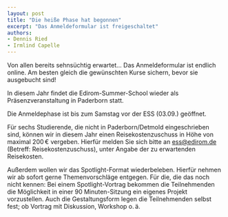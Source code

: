 ```yaml
---
layout: post
title: "Die heiße Phase hat begonnen"
excerpt: "Das Anmeldeformular ist freigeschaltet"
authors:
- Dennis Ried
- Irmlind Capelle
---
```


Von allen bereits sehnsüchtig erwartet...
Das Anmeldeformular ist endlich online. Am besten gleich die gewünschten Kurse
sichern, bevor sie ausgebucht sind!

In diesem Jahr findet die Edirom-Summer-School wieder als Präsenzveranstaltung
in Paderborn statt.

Die Anmeldephase ist bis zum Samstag vor der ESS (03.09.) geöffnet.

Für sechs Studierende, die nicht in Paderborn/Detmold eingeschrieben sind,
können wir in diesem Jahr einen Reisekostenzuschuss in Höhe von maximal 
200&thinsp;€ vergeben. Hierfür melden Sie sich bitte an ess@edirom.de (Betreff:
Reisekostenzuschuss), unter Angabe der zu erwartenden Reisekosten.

Außerdem wollen wir das Spotlight-Format wiederbeleben. Hierfür nehmen wir ab
sofort gerne Themenvorschläge entgegen.
Für die, die das noch nicht kennen: Bei einem Spotlight-Vortrag bekommen die
Teilnehmenden die Möglichkeit in einer 90 Minuten-Sitzung ein eigenes Projekt
vorzustellen. Auch die Gestaltungsform legen die Teilnehmenden selbst fest; ob
Vortrag mit Diskussion, Workshop o.&thinsp;ä.
